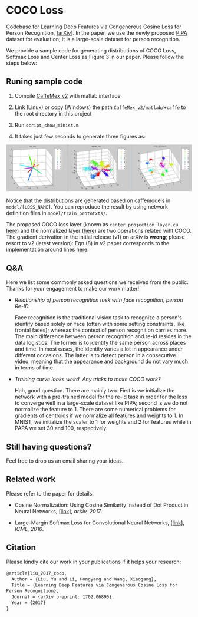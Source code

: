 # COCO Loss

Codebase for Learning Deep Features via Congenerous Cosine Loss for Person Recognition, [[arXiv]](https://arxiv.org/abs/1702.06890). In the paper, we use the newly proposed [PIPA](https://people.eecs.berkeley.edu/~nzhang/piper.html) dataset for evaluation; it is a large-scale dataset for person recognition. 

We provide a sample code for generating distributions of COCO Loss, Softmax Loss and Center Loss as Figure 3 in our paper. Please follow the steps below:

## Runing sample code

1. Compile [CaffeMex_v2](https://github.com/sciencefans/CaffeMex_v2/) with matlab interface 

2. Link (Linux) or copy (Windows) the path `CaffeMex_v2/matlab/+caffe` to the root directory in this project

3. Run `script_show_minist.m`

4. It takes just few seconds to generate three figures as:

![](output_sample.jpg)

Notice that the distributions are generated based on caffemodels in `model/[LOSS_NAME]`. You can reproduce the result by using network definition files in `model/train_prototxts/`.


The proposed COCO loss layer (known as `center_projection_layer.cu` [here](https://github.com/sciencefans/CaffeMex_v2/blob/master/src/caffe/layers/center_projection_layer.cu)) and the normalized layer ([here](https://github.com/sciencefans/CaffeMex_v2/blob/master/src/caffe/layers/normalize_layer.cu)) are two operations related wiht COCO. The gradient derivation in the initial release (v1) on arXiv is **wrong**; please resort to v2 (latest version): Eqn.(8) in v2 paper corresponds to the implementation around lines [here](https://github.com/sciencefans/CaffeMex_v2/blob/master/src/caffe/layers/normalize_layer.cpp#L55).

## Q&A

Here we list some commonly asked questions we received from the public. Thanks for your engagement to make our work matter!

- *Relationship of person recognition task with face recognition, person Re-ID.*

	Face recognition is the traditional vision task to recognize a person's identify based solely on face (often with some setting constraints, like frontal faces); whereas the context of person recognition carries more. The main difference between person recognition and re-id resides in the data logistics. The former is to identify the same person across places and time. In most cases, the identity varies a lot in appearance under different occasions. The latter is to detect person in a consecutive video, meaning that the appearance and background do not vary much in terms of time.

- *Training curve looks weird. Any tricks to make COCO work?*

	Hah, good question. There are mainly two. First is we initialize the network with a pre-trained model for the re-id task in order for the loss to converge well in a large-scale dataset like PIPA; second is we do not normalize the feature to 1. There are some numerical problems for gradients of centroids if we  normalize all features and weights to 1. In MNIST, we initialize the scaler to 1 for weights and 2 for features while in PAPA we set 30 and 100, respectively.

<!-- - *Why do you not release the whole codebase for the person recognition pipeline?*
	
	Good quetion the second. There are many side things you need to take care of: pretrain the models, crop patches, alignment, score merging from regions, etc. So we just skip this part. -->

## Still having questions?

Feel free to drop us an email sharing your ideas.

## Related work

Please refer to the paper for details.

- Cosine Normalization: Using Cosine Similarity Instead of Dot Product in Neural Networks, [[link]](https://arxiv.org/abs/1702.05870), *arXiv, 2017*.

- Large-Margin Softmax Loss for Convolutional Neural Networks, [[link]](http://jmlr.org/proceedings/papers/v48/liud16.pdf), *ICML, 2016*.

## Citation
Please kindly cite our work in your publications if it helps your research:

    @article{liu_2017_coco,
      Author = {Liu, Yu and Li, Hongyang and Wang, Xiaogang},
      Title = {Learning Deep Features via Congenerous Cosine Loss for Person Recognition},
	  Journal = {arXiv preprint: 1702.06890},
	  Year = {2017}
    }
